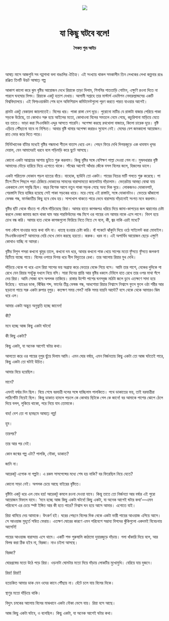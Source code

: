 <div align=center>
<img src=https://images.prothomalo.com/prothomalo-bangla/2021-01/1d75151c-eff9-4e9f-ac28-aebc4618d00f/palo_bangla_og.png />
<br><br>
<h1>যা কিছু ঘটবে বলে!</h1> 
<h4>সৈকত শুভ্র আইচ</h4>
<br><br>
</div>

আষাঢ় মাসে আজগুবি সব গপ্পগাথা বলা বাঙালির ঐতিহ্য। এই সংখ্যায় থাকল সমকালীন তিন লেখকের লেখা কল্পনার রঙে রঞ্জিত তিনটি উদ্ভট আষাঢ়ে গল্প

আকাশ কালো করে ঝুম বৃষ্টির আয়োজন দেখে রিয়াকে তাড়া দিলাম, শিগগির পাততাড়ি গোটান, এক্ষুণি রওনা দিতে না পারলে ঘনঘোর বিপদ। রিয়াকে একটু হতাশ দেখায়। আগামী সপ্তাহে তার মাস্টার্স এডমিশন নেদারল্যান্ডসের একটি বিশ্ববিদ্যালয়ে। এই ফিল্ডওয়ার্কটা শেষ হলে অফিশিয়াল কমিটমেন্টগুলো পূরণ করতে পারত যাওয়ার আগেই।

গ্রামটা একটু বেকায়দা জায়গাতেই। বিলের ধার। পাকা রাস্তা বেশ দূরে। পুরোনো মাটির যে রাস্তাটা বাজার পেরিয়ে পাকা সড়কে উঠেছে, তা কোথাও সরু হয়ে আইলের মতো, কোথাওবা বিলের সমতলে নেমে গেছে, কচুরিপানা মাড়িয়ে যেতে হয় তাতে। ভাড়া করা সিএনজিটা এদ্দুর আসতে পারেনি। অপেক্ষা করছে রথখোলা বাজারে, কিলো চারেক দূরে। বৃষ্টি এড়িয়ে পৌঁছানো যাবে না নিশ্চিত। আবার বৃষ্টি থামার অপেক্ষা করারও সুযোগ নেই। মেঘের বেশ জমকালো আয়োজন। রাত ভোর করে দিতে পারে।

মিনিটখানেক হাঁটার মধ্যেই বৃষ্টির গন্ধমাখা শীতল বাতাস ধেয়ে এল। পেছন ফিরে দেখি দিগন্তজুড়ে এক ধাবমান ধূসর দেয়াল, যেন আমাদেরই ধরবে বলে পড়িমড়ি করে ছুটে আসছে।

কোনো একটা আশ্রয়ের আশায় ছুটতে শুরু করলাম। কিন্তু বৃষ্টির সঙ্গে বেশিক্ষণ পাল্লা দেওয়া গেল না। মুষলধারার বৃষ্টি আমাদের দৌড়ে হারিয়ে দিয়ে এগোতে থাকে। সাঁঝের আগেই আঁধার জেঁকে বসল বিলের জলে, হিজলের ডালে।

একটা পরিত্যক্ত দোকান পড়ল হাতের বাঁয়ে। যাহোক, ছাউনি তো একটা। পায়ের নিচের মাটি গলতে শুরু করেছে। পা টিপে টিপে পিছলে পড়া ঠেকিয়ে দোকানের সামনের বারান্দামতো জায়গাটায় দাঁড়ালাম। ভেতরটায় আবছা বোঝা যায় এককালে বেশ সমৃদ্ধি ছিল। বছর বিশেক আগে নতুন পাকা সড়ক গেছে অন্য দিক ঘুরে। লোকজনও দোকানপাট, গেরস্তালি নিয়ে হাজির হয়েছে সেই পাকা সড়কের ধারে। মরে গেছে এই রাস্তাটা, সঙ্গে দোকানটাও। ভেতরে ঝাঁজালো ভেষজ গন্ধ, ফার্নজাতীয় কিছু হবে বোধ হয়। সাপখোপ থাকতে পারে ভেবে বারান্দায় দাঁড়ানোই সংগত মনে করলাম।

বৃষ্টির ছাঁট থেকে বাঁচতে গা ঘেঁষে দাঁড়িয়েছে রিয়া। আমার হাতে কাগজপত্র ধরিয়ে দিয়ে জামা-কাপড়ের জল ঝরানোর চেষ্টা করলে ভেজা জামায় জমে থাকা ঘাম আর পারফিউমের গন্ধ মিশে ওর গায়ের ওম আমার নাকে এসে লাগে। বিবশ হয়ে চোখ বন্ধ করি। আমার হাত থেকে কাগজগুলো ফিরিয়ে নিতে নিতে সে বলে, কী, জ্বর নাকি এরই মধ্যে?

গলা কেঁপে যাওয়ার ভয়ে কথা বলি না। ধাতস্থ হওয়ার চেষ্টা করি। বাঁ পকেটে ঝাঁকুনি দিয়ে ওঠে সাইলেন্ট করা মোবাইল। সিএনজিওয়ালা? আমাদের দেরি দেখে ফোন করছে হয়তো। করুক। ধরব না। এই অপার্থিব আয়োজন ছেড়ে এক্ষুণি কোথাও যাচ্ছি না আমরা।

বৃষ্টির বিপুল পসরা কখনো ঝুমুর তালে, কখনো দম ধরে, আবার কখনো পাক খেয়ে সাপের মতো ফুঁসতে ফুঁসতে জলকণা ছিটিয়ে যাচ্ছে গায়ে। বিলের ওপারে দিগন্ত ধরে নীল বিদ্যুতের রেখা। তার আলোয় রিয়ার মুখ দেখি।

দাঁড়িয়ে থেকে পা ধরে এলে রিয়া সাপের ভয় অগ্রাহ্য করে ভেতরে বেঞ্চে গিয়ে বসে। আমি তার পাশে, বেঞ্চের দুদিকে পা রেখে যেন রিয়ার সবটুকু দখলে নিয়ে বসি। সারা দিনের শ্রান্তি আর বৃষ্টির ধকলে টেবিলে হাত রেখে তার ওপর মাথা সঁপে দেয় রিয়া। আমি সোজা বসে অপলক তাকিয়ে। রাস্তার উল্টো পাশের ঘনসবুজ মাঠটা জলে ডুবে এতক্ষণে সাদা হয়ে উঠেছে। ব্যাঙের ডাক, ঝিঁঝির শব্দ, ফার্নের তীব্র ভেষজ গন্ধ, আধশোয়া রিয়ার নিশ্বাসে নিশ্বাসে ফুলে ফুলে ওঠা শরীর আর ছড়ানো পায়ে সরু একটা রুপার নূপুর। কতক্ষণ সময় গেল? নাকি সময় যায়নি আদৌ? বসে থেকে থেকে আমারও ঝিম ধরে এল।

আমার একটা অদ্ভুত অনুভুতি হচ্ছে জানেন!

কী?

মনে হচ্ছে আজ কিছু একটা ঘটবে!

কী কিছু একটা?

কিছু একটা, যা অনেক আগেই ঘটার কথা।

আলতো করে ওর পায়ের নূপুর ছুঁয়ে দিলাম আমি। এমন ঘোর বর্ষায়, এমন নির্জনতায় কিছু একটা তো আজ ঘটতেই পারে, কিছু একটা তো ঘটাই উচিত।

আমার বিয়ে হয়েছিল।

মানে?

এমনই বর্ষার দিন ছিল। বিয়ে শেষে বরযাত্রী দলের সঙ্গে যাচ্ছিলাম পালকিতে। পথে ডাকাতের ভয়, তাই বরযাত্রীরা লাঠিসোঁটা নিয়েই ছিল। কিন্তু ডাকাত হামলে পড়লে কে কোথায় ছিটকে গেল কে জানে! বর আমাকে পাশের ঝোপে ঠেলে দিয়ে বলল, লুকিয়ে থাকো, পরে নিয়ে যাব তোমাকে।

বাহ! বেশ তো গা ছমছমে আষাঢ়ে গল্প!

হুম।

তারপর?

তার আর পর নেই।

কোন জন্মের গল্প এটা? পালকি, নৌকা, ডাকাত?

জানি না।

আরেকটু এগোক না গল্পটা। এ রকম সাসপেন্সের মধ্যে শেষ হয় নাকি? বর ফিরেছিল নিয়ে যেতে?

কোনো সাড়া নেই। অপলক চেয়ে আছে বাইরের বৃষ্টিতে।

বৃষ্টিটা একটু ধরে এল বোধ হয়! আরেকটু কমলে রওনা দেওয়া যাবে। কিন্তু তাতে তো নির্জনতা আর বর্ষার এই পুরো আয়োজন বিফলে যাবে। ‘মনে হচ্ছে আজ কিছু একটা ঘটবে! কিছু একটা, যা অনেক আগেই ঘটার কথা’—এমন পরিবেশে এর চেয়ে স্পষ্ট ইঙ্গিত আর কী হতে পারে? নিশ্বাস ঘন হয়ে আসে আমার। এগোতে যাই।

রিয়া থামিয়ে দেয় আমাকে। উৎকর্ণ হই। ঘরের পেছনে বিলের দিক থেকে একটা ভারী পায়ের আওয়াজ এগিয়ে আসে। সে আওয়াজ মুহূর্তে সম্বিত ফেরায়। এতক্ষণ ঘোরের কারণে এমন পরিবেশে সম্ভাব্য বিপদের ঝুঁকিগুলো একদমই বিবেচনায় আসেনি!

পায়ের আওয়াজ বারান্দায় এসে থামে। একটি শক্ত পুরুষালি কাঠামো দুয়ারজুড়ে দাঁড়ায়। গলা খাঁকারি দিয়ে বলে, আর বিলম্ব করা ঠিক হইব না, বিরজা। নাও চইলা আসছে।

বিরজা?

ঘোরগ্রস্তের মতো উঠে পড়ে রিয়া। ওড়নাটা ঘোমটার মতো দিয়ে দাঁড়ায় লোকটির মুখোমুখি। বেরিয়ে যায় দুজনে।

রিয়া! রিয়া!!

হতচকিত আমার ডাক যেন ওদের কানে পৌঁছায় না। হেঁটে চলে যায় বিলের দিকে।

স্থাণুর মতো দাঁড়িয়ে থাকি।

বিদ্যুৎ চমকের আলোয় বিলের মাঝখানে একটা নৌকা ভেসে যায়। রিয়া বসে আছে।

আজ কিছু একটা ঘটবে, ও বলেছিল। কিছু একটা, যা অনেক আগেই ঘটার কথা।
